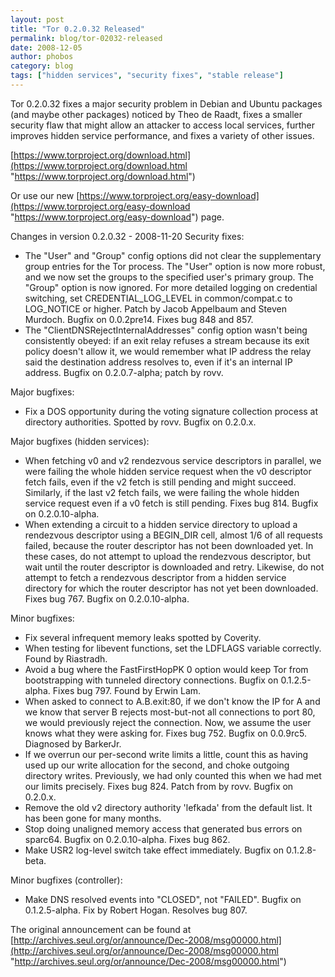 ```yaml
---
layout: post
title: "Tor 0.2.0.32 Released"
permalink: blog/tor-02032-released
date: 2008-12-05
author: phobos
category: blog
tags: ["hidden services", "security fixes", "stable release"]
---
```


Tor 0.2.0.32 fixes a major security problem in Debian and Ubuntu packages
(and maybe other packages) noticed by Theo de Raadt, fixes a smaller
security flaw that might allow an attacker to access local services,
further improves hidden service performance, and fixes a variety of
other issues.

[https://www.torproject.org/download.html](https://www.torproject.org/download.html "https://www.torproject.org/download.html")

Or use our new [https://www.torproject.org/easy-download](https://www.torproject.org/easy-download "https://www.torproject.org/easy-download") page.

Changes in version 0.2.0.32 - 2008-11-20
Security fixes:

- The "User" and "Group" config options did not clear the
 supplementary group entries for the Tor process. The "User" option
 is now more robust, and we now set the groups to the specified
 user's primary group. The "Group" option is now ignored. For more
 detailed logging on credential switching, set CREDENTIAL\_LOG\_LEVEL
 in common/compat.c to LOG\_NOTICE or higher. Patch by Jacob Appelbaum
 and Steven Murdoch. Bugfix on 0.0.2pre14. Fixes bug 848 and 857.
- The "ClientDNSRejectInternalAddresses" config option wasn't being
 consistently obeyed: if an exit relay refuses a stream because its
 exit policy doesn't allow it, we would remember what IP address
 the relay said the destination address resolves to, even if it's
 an internal IP address. Bugfix on 0.2.0.7-alpha; patch by rovv.

Major bugfixes:

- Fix a DOS opportunity during the voting signature collection process
 at directory authorities. Spotted by rovv. Bugfix on 0.2.0.x.

Major bugfixes (hidden services):

- When fetching v0 and v2 rendezvous service descriptors in parallel,
 we were failing the whole hidden service request when the v0
 descriptor fetch fails, even if the v2 fetch is still pending and
 might succeed. Similarly, if the last v2 fetch fails, we were
 failing the whole hidden service request even if a v0 fetch is
 still pending. Fixes bug 814. Bugfix on 0.2.0.10-alpha.
- When extending a circuit to a hidden service directory to upload a
 rendezvous descriptor using a BEGIN\_DIR cell, almost 1/6 of all
 requests failed, because the router descriptor has not been
 downloaded yet. In these cases, do not attempt to upload the
 rendezvous descriptor, but wait until the router descriptor is
 downloaded and retry. Likewise, do not attempt to fetch a rendezvous
 descriptor from a hidden service directory for which the router
 descriptor has not yet been downloaded. Fixes bug 767. Bugfix
 on 0.2.0.10-alpha.

Minor bugfixes:

- Fix several infrequent memory leaks spotted by Coverity.
- When testing for libevent functions, set the LDFLAGS variable
 correctly. Found by Riastradh.
- Avoid a bug where the FastFirstHopPK 0 option would keep Tor from
 bootstrapping with tunneled directory connections. Bugfix on
 0.1.2.5-alpha. Fixes bug 797. Found by Erwin Lam.
- When asked to connect to A.B.exit:80, if we don't know the IP for A
 and we know that server B rejects most-but-not all connections to
 port 80, we would previously reject the connection. Now, we assume
 the user knows what they were asking for. Fixes bug 752. Bugfix
 on 0.0.9rc5. Diagnosed by BarkerJr.
- If we overrun our per-second write limits a little, count this as
 having used up our write allocation for the second, and choke
 outgoing directory writes. Previously, we had only counted this when
 we had met our limits precisely. Fixes bug 824. Patch from by rovv.
 Bugfix on 0.2.0.x.
- Remove the old v2 directory authority 'lefkada' from the default
 list. It has been gone for many months.
- Stop doing unaligned memory access that generated bus errors on
 sparc64. Bugfix on 0.2.0.10-alpha. Fixes bug 862.
- Make USR2 log-level switch take effect immediately. Bugfix on
 0.1.2.8-beta.

Minor bugfixes (controller):

- Make DNS resolved events into "CLOSED", not "FAILED". Bugfix on
 0.1.2.5-alpha. Fix by Robert Hogan. Resolves bug 807.

The original announcement can be found at [http://archives.seul.org/or/announce/Dec-2008/msg00000.html](http://archives.seul.org/or/announce/Dec-2008/msg00000.html "http://archives.seul.org/or/announce/Dec-2008/msg00000.html")

